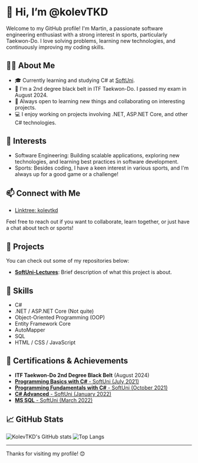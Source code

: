 # 👋 Hi, I’m @kolevTKD

Welcome to my GitHub profile! I'm Martin, a passionate software engineering enthusiast with a strong interest in sports, particularly Taekwon-Do. I love solving problems, learning new technologies, and continuously improving my coding skills.

## 🧑‍💻 About Me

- 🎓 Currently learning and studying C# at [SoftUni](https://softuni.bg/).
- 🥋 I'm a 2nd degree black belt in ITF Taekwon-Do. I passed my exam in August 2024.
- 🌱 Always open to learning new things and collaborating on interesting projects.
- 💻 I enjoy working on projects involving .NET, ASP.NET Core, and other C# technologies.

## 👀 Interests

- Software Engineering: Building scalable applications, exploring new technologies, and learning best practices in software development.
- Sports: Besides coding, I have a keen interest in various sports, and I'm always up for a good game or a challenge!

## 📫 Connect with Me

- [Linktree: kolevtkd](https://linktr.ee/kolevtkd)

Feel free to reach out if you want to collaborate, learn together, or just have a chat about tech or sports!

## 🔗 Projects

You can check out some of my repositories below:

- **[SoftUni-Lectures](https://github.com/kolevTKD/SoftUni-lectures)**: Brief description of what this project is about.

## 🌟 Skills

- C#
- .NET / ASP.NET Core (Not quite)
- Object-Oriented Programming (OOP)
- Entity Framework Core
- AutoMapper
- SQL
- HTML / CSS / JavaScript

## 📝 Certifications & Achievements

- **ITF Taekwon-Do 2nd Degree Black Belt** (August 2024)
- [**Programming Basics with C#** - SoftUni (July 2021)](https://softuni.bg/certificates/details/131262/c498e7ae)
- [**Programming Fundamentals with C#** - SoftUni (October 2021)](https://softuni.bg/certificates/details/139348/20313604)
- [**C# Advanced** - SoftUni (January 2022)](https://softuni.bg/certificates/details/143998/09d81354)
- [**MS SQL** - SoftUni (March 2022)](https://softuni.bg/certificates/details/195459/d5b41607)

## 📈 GitHub Stats

![KolevTKD's GitHub stats](https://github-readme-stats.vercel.app/api?username=kolevTKD&show_icons=true&theme=radical)
![Top Langs](https://github-readme-stats.vercel.app/api/top-langs/?username=kolevTKD&layout=compact&theme=radical)

---

Thanks for visiting my profile! 😊

  


<!---
kolevTKD/kolevTKD is a ✨ special ✨ repository because its `README.md` (this file) appears on your GitHub profile.
You can click the Preview link to take a look at your changes.
--->
